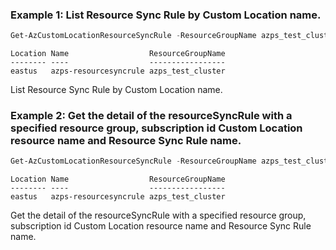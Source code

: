 ### Example 1: List Resource Sync Rule by Custom Location name.
```powershell
Get-AzCustomLocationResourceSyncRule -ResourceGroupName azps_test_cluster -CustomLocationName azps-customlocation
```

```output
Location Name                  ResourceGroupName
-------- ----                  -----------------
eastus   azps-resourcesyncrule azps_test_cluster
```

List Resource Sync Rule by Custom Location name.

### Example 2: Get the detail of the resourceSyncRule with a specified resource group, subscription id Custom Location resource name and Resource Sync Rule name.
```powershell
Get-AzCustomLocationResourceSyncRule -ResourceGroupName azps_test_cluster -CustomLocationName azps-customlocation -Name azps-resourcesyncrule
```

```output
Location Name                  ResourceGroupName
-------- ----                  -----------------
eastus   azps-resourcesyncrule azps_test_cluster
```

Get the detail of the resourceSyncRule with a specified resource group, subscription id Custom Location resource name and Resource Sync Rule name.